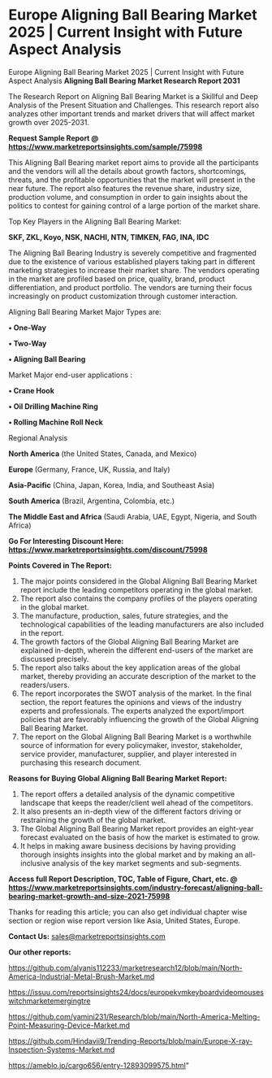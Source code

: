 # Europe Aligning Ball Bearing Market 2025 | Current Insight with Future Aspect Analysis
 Europe Aligning Ball Bearing Market 2025 | Current Insight with Future Aspect Analysis
<strong>Aligning Ball Bearing Market Research Report 2031</strong>

The Research Report on Aligning Ball Bearing Market is a Skillful and Deep Analysis of the Present Situation and Challenges. This research report also analyzes other important trends and market drivers that will affect market growth over 2025-2031.

<strong>Request Sample Report @ <a href=https://www.marketreportsinsights.com/sample/75998>https://www.marketreportsinsights.com/sample/75998</a></strong>

This Aligning Ball Bearing market report aims to provide all the participants and the vendors will all the details about growth factors, shortcomings, threats, and the profitable opportunities that the market will present in the near future. The report also features the revenue share, industry size, production volume, and consumption in order to gain insights about the politics to contest for gaining control of a large portion of the market share.

Top Key Players in the Aligning Ball Bearing Market:

<strong>SKF, ZKL, Koyo, NSK, NACHI, NTN, TIMKEN, FAG, INA, IDC</strong>

The Aligning Ball Bearing Industry is severely competitive and fragmented due to the existence of various established players taking part in different marketing strategies to increase their market share. The vendors operating in the market are profiled based on price, quality, brand, product differentiation, and product portfolio. The vendors are turning their focus increasingly on product customization through customer interaction.

Aligning Ball Bearing Market Major Types are:

<strong>• One-Way

• Two-Way

• Aligning Ball Bearing</strong>

Market Major end-user applications :

<strong>• Crane Hook

• Oil Drilling Machine Ring

• Rolling Machine Roll Neck</strong>

Regional Analysis

</u><strong><b>North America</b></strong> (the United States, Canada, and Mexico)

<strong><b>Europe </b></strong>(Germany, France, UK, Russia, and Italy)

<strong><b>Asia-Pacific</b></strong> (China, Japan, Korea, India, and Southeast Asia)

<strong><b>South America</b></strong> (Brazil, Argentina, Colombia, etc.)

<strong><b>The Middle East and Africa</b></strong> (Saudi Arabia, UAE, Egypt, Nigeria, and South Africa)

<strong>Go For Interesting Discount Here: <a href=https://www.marketreportsinsights.com/discount/75998>https://www.marketreportsinsights.com/discount/75998</a></strong>

<strong>Points Covered in The Report:</strong>
<ol>
  <li>The major points considered in the Global Aligning Ball Bearing Market report include the leading competitors operating in the global market.</li>
  <li>The report also contains the company profiles of the players operating in the global market.</li>
  <li>The manufacture, production, sales, future strategies, and the technological capabilities of the leading manufacturers are also included in the report.</li>
  <li>The growth factors of the Global Aligning Ball Bearing Market are explained in-depth, wherein the different end-users of the market are discussed precisely.</li>
  <li>The report also talks about the key application areas of the global market, thereby providing an accurate description of the market to the readers/users.</li>
  <li>The report incorporates the SWOT analysis of the market. In the final section, the report features the opinions and views of the industry experts and professionals. The experts analyzed the export/import policies that are favorably influencing the growth of the Global Aligning Ball Bearing Market.</li>
  <li>The report on the Global Aligning Ball Bearing Market is a worthwhile source of information for every policymaker, investor, stakeholder, service provider, manufacturer, supplier, and player interested in purchasing this research document.</li>
</ol>
<strong>Reasons for Buying Global Aligning Ball Bearing Market Report:</strong>

<ol>
  <li>The report offers a detailed analysis of the dynamic competitive landscape that keeps the reader/client well ahead of the competitors.</li>
  <li>It also presents an in-depth view of the different factors driving or restraining the growth of the global market.</li>
  <li>The Global Aligning Ball Bearing Market report provides an eight-year forecast evaluated on the basis of how the market is estimated to grow.</li>
  <li>It helps in making aware business decisions by having providing thorough insights insights into the global market and by making an all-inclusive analysis of the key market segments and sub-segments.</li>
</ol>
<strong>Access full Report Description, TOC, Table of Figure, Chart, etc. @ <a href=https://www.marketreportsinsights.com/industry-forecast/aligning-ball-bearing-market-growth-and-size-2021-75998>https://www.marketreportsinsights.com/industry-forecast/aligning-ball-bearing-market-growth-and-size-2021-75998</a></strong>


Thanks for reading this article; you can also get individual chapter wise section or region wise report version like Asia, United States, Europe.

<strong>Contact Us:</strong>
sales@marketreportsinsights.com

<strong>Our other reports:</strong>

<a href=https://github.com/alyanis112233/marketresearch12/blob/main/North-America-Industrial-Metal-Brush-Market.md>https://github.com/alyanis112233/marketresearch12/blob/main/North-America-Industrial-Metal-Brush-Market.md</a>

<a href=https://issuu.com/reportsinsights24/docs/europekvmkeyboardvideomouseswitchmarketemergingtre>https://issuu.com/reportsinsights24/docs/europekvmkeyboardvideomouseswitchmarketemergingtre</a>

<a href=https://github.com/yamini231/Research/blob/main/North-America-Melting-Point-Measuring-Device-Market.md>https://github.com/yamini231/Research/blob/main/North-America-Melting-Point-Measuring-Device-Market.md</a>

<a href=https://github.com/Hindavii9/Trending-Reports/blob/main/Europe-X-ray-Inspection-Systems-Market.md>https://github.com/Hindavii9/Trending-Reports/blob/main/Europe-X-ray-Inspection-Systems-Market.md</a>

<a href=https://ameblo.jp/cargo656/entry-12893099575.html>https://ameblo.jp/cargo656/entry-12893099575.html</a>"
